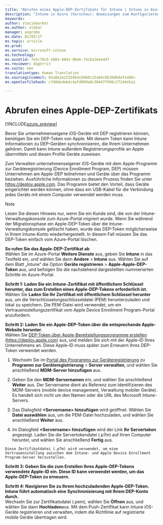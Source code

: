 ```yaml
---
title: "Abrufen eines Apple-DEP-Zertifikats für Intune | Intune in Azure (Vorschau) | Microsoft Docs"
description: "Intune in Azure (Vorschau): Anweisungen zum Konfigurieren und Hochladen eines MDM-Push-Zertifikats, das Voraussetzung für die Verwaltung von Apple-Geräten in Intune ist. "
keywords: 
author: staciebarker
ms.author: stabar
manager: angrobe
ms.date: 02/03/17
ms.topic: article
ms.prod: 
ms.service: microsoft-intune
ms.technology: 
ms.assetid: 7e5c79c5-2883-4841-9be6-74cba16ee447
ms.reviewer: dagerrit
ms.suite: ems
translationtype: Human Translation
ms.sourcegitcommit: 65a6b2e22359bdcb9b0c15a84c6b3586dafe4d6c
ms.openlocfilehash: c740dedebdc4afd909a8c38447f698c2724de5a1

---
```


# <a name="get-an-apple-dep-certificate"></a>Abrufen eines Apple-DEP-Zertifikats 

[!INCLUDE[azure_preview](../includes/azure_preview.md)]

Bevor Sie unternehmenseigene iOS-Geräte mit DEP registrieren können, benötigen Sie ein DEP-Token von Apple. Mit diesem Token kann Intune Informationen zu DEP-Geräten synchronisieren, die Ihrem Unternehmen gehören. Damit kann Intune außerdem Registrierungsprofile an Apple übermitteln und diesen Profile Geräte zuweisen.

Zum Verwalten unternehmenseigener iOS-Geräte mit dem Apple-Programm zur Geräteregistrierung (Device Enrollment Program, DEP) müssen Unternehmen am Apple-DEP teilnehmen und Geräte über das Programm beziehen. Ausführliche Informationen zu diesem Prozess finden Sie unter https://deploy.apple.com. Das Programm bietet den Vorteil, dass Geräte eingerichtet werden können, ohne dass ein USB-Kabel für die Verbindung jedes Geräts mit einem Computer verwendet werden muss.

> [!NOTE]
> Lesen Sie diesen Hinweis nur, wenn Sie ein Kunde sind, die von der Intune-Verwaltungskonsole zum Azure-Portal migriert wurde. Wenn Sie während der Migrationsphase ein Apple-DEP-Token über die Intune-Verwaltungskonsole gelöscht haben, wurde das DEP-Token möglicherweise in Ihrem Intune-Konto wiederhergestellt. In diesem Fall müssen Sie das DEP-Token einfach vom Azure-Portal löschen. 

**So rufen Sie das Apple-DEP-Zertifikat ab**</br>
Wählen Sie im Azure-Portal **Weitere Dienste** aus, geben Sie **Intune** in das Textfeld ein, und wählen Sie dann **Andere** > **Intune** aus. Wählen Sie auf dem Blatt „Intune“ die Option **Geräte registrieren** > **Apple-Apple-DEP-Token** aus, und befolgen Sie die nachstehend dargestellten nummerierten Schritte im Azure-Portal.

**Schritt 1: Laden Sie ein Intune-Zertifikat mit öffentlichem Schlüssel herunter, das zum Erstellen eines Apple-DEP-Tokens erforderlich ist.**<br>
Wählen Sie **Laden Sie Ihr Zertifikat mit öffentlichem Schlüssel herunter** aus, um die Verschlüsselungsschlüsseldatei (PEM) herunterzuladen und lokal zu speichern. Die PEM-Datei wird verwendet, um ein Vertrauensstellungszertifikat vom Apple Device Enrollment Program-Portal anzufordern.

**Schritt 2: Laden Sie ein Apple-DEP-Token über die entsprechende Apple-Website herunter.**<br>
Wählen Sie [DEP-Token über Apple-Bereitstellungsprogramme erstellen](https://deploy.apple.com) (https://deploy.apple.com) aus, und melden Sie sich mit der Apple-ID Ihres Unternehmens an. Diese Apple-ID muss später zum Erneuern Ihres DEP-Token verwendet werden.

   1.  Wechseln Sie im [Portal des Programms zur Geräteregistrierung](https://deploy.apple.com) zu **Programm zur Geräteregistrierung** &gt; **Server verwalten**, und wählen Sie anschließend **MDM-Server hinzufügen** aus.

   2.  Geben Sie den **MDM-Servernamen** ein, und wählen Sie anschließend **Weiter** aus. Der Servername dient als Referenz zum Identifizieren des MDM-Servers (mobile device management, Verwaltung mobiler Geräte). Es handelt sich nicht um den Namen oder die URL des Microsoft Intune-Servers.

   3.  Das Dialogfeld **&lt;Servername&gt; hinzufügen** wird geöffnet. Wählen Sie **Datei auswählen** aus, um die PEM-Datei hochzuladen, und wählen Sie anschließend **Weiter** aus.

   4.  Im Dialogfeld **&lt;Servername&gt; hinzufügen** wird der Link **Ihr Servertoken** angezeigt. Laden Sie die Servertokendatei (.p7m) auf Ihren Computer herunter, und wählen Sie anschließend **Fertig** aus.

    Diese Zertifikatdatei (.p7m) wird verwendet, um eine Vertrauensstellung zwischen dem Intune- und Apple Device Enrollment Program-Server herzustellen.

**Schritt 3: Geben Sie die zum Erstellen Ihres Apple-DEP-Tokens verwendete Apple-ID ein. Diese ID kann verwendet werden, um das Apple-DEP-Token zu erneuern.**

**Schritt 4: Navigieren Sie zu Ihrem hochzuladenden Apple-DEP-Token. Intune führt automatisch eine Synchronisierung mit Ihrem DEP-Konto durch.**<br>
Wechseln Sie zur Zertifikatsdatei (.pem), wählen Sie **Öffnen** aus, und wählen Sie dann **Hochladen**aus. Mit dem Push-Zertifikat kann Intune iOS-Geräte registrieren und verwalten, indem die Richtlinie auf registrierte mobile Geräte übertragen wird.



<!--HONumber=Feb17_HO1-->


